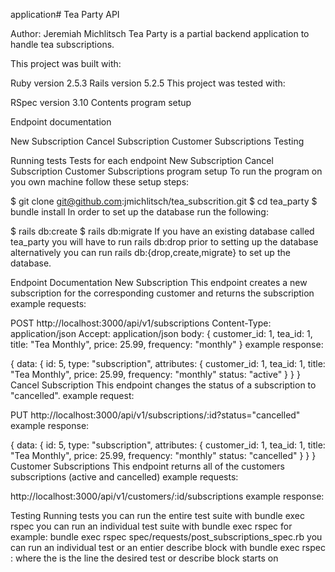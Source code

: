 application# Tea Party API

Author: Jeremiah Michlitsch
Tea Party is a partial backend application to handle tea subscriptions.

This project was built with:

Ruby version 2.5.3
Rails version 5.2.5
This project was tested with:

RSpec version 3.10
Contents
program setup

Endpoint documentation

New Subscription
Cancel Subscription
Customer Subscriptions
Testing

Running tests
Tests for each endpoint
New Subscription
Cancel Subscription
Customer Subscriptions
program setup
To run the program on you own machine follow these setup steps:

$ git clone git@github.com:jmichlitsch/tea_subscrition.git
$ cd tea_party
$ bundle install
In order to set up the database run the following:

$ rails db:create
$ rails db:migrate
If you have an existing database called tea_party you will have to run rails db:drop prior to setting up the database alternatively you can run rails db:{drop,create,migrate} to set up the database.

Endpoint Documentation
New Subscription
This endpoint creates a new subscription for the corresponding customer and returns the subscription
example requests:

POST http://localhost:3000/api/v1/subscriptions Content-Type: application/json Accept: application/json
body:
      {
        customer_id: 1,
        tea_id: 1,
        title: "Tea Monthly",
        price: 25.99,
        frequency: "monthly"
      }
example response:

{
  data: {
    id: 5,
    type: "subscription",
    attributes: {
      customer_id: 1,
      tea_id: 1,
      title: "Tea Monthly",
      price: 25.99,
      frequency: "monthly"
      status: "active"
    }
  }
}
Cancel Subscription
This endpoint changes the status of a subscription to "cancelled".
example request:

PUT http://localhost:3000/api/v1/subscriptions/:id?status="cancelled"
example response:

{
  data: {
    id: 5,
    type: "subscription",
    attributes: {
      customer_id: 1,
      tea_id: 1,
      title: "Tea Monthly",
      price: 25.99,
      frequency: "monthly"
      status: "cancelled"
    }
  }
}
Customer Subscriptions
This endpoint returns all of the customers subscriptions (active and cancelled)
example requests:

http://localhost:3000/api/v1/customers/:id/subscriptions
example response:


Testing
Running tests
you can run the entire test suite with bundle exec rspec
you can run an individual test suite with bundle exec rspec <file path> for example: bundle exec rspec spec/requests/post_subscriptions_spec.rb
you can run an individual test or an entier describe block with bundle exec rspec <file path>:<line number> where the <line number> is the line the desired test or describe block starts on
